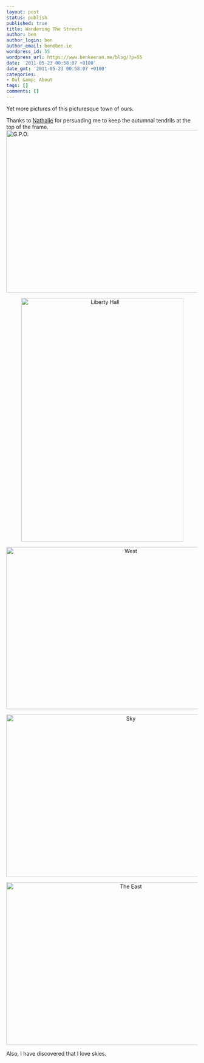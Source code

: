 ```yaml
---
layout: post
status: publish
published: true
title: Wandering The Streets
author: ben
author_login: ben
author_email: ben@ben.ie
wordpress_id: 55
wordpress_url: https://www.benkeenan.me/blog/?p=55
date: '2011-05-23 00:58:07 +0100'
date_gmt: '2011-05-23 00:58:07 +0100'
categories:
- Out &amp; About
tags: []
comments: []
---
```

<p>Yet more pictures of this picturesque town of ours.</p>
<p>Thanks to <a href="https://www.nathalie.ie/blog">Nathalie</a> for persuading me to keep the autumnal tendrils at the top of the frame.<br />
<img class="aligncenter" src="https://farm6.static.flickr.com/5292/5486074631_fc1fce7ac0_z.jpg" alt="G.P.O." width="640" height="427" /></p>
<p style="text-align: center;"><img class="aligncenter" src="https://farm6.static.flickr.com/5251/5489199944_12a9d40d36_z.jpg" alt="Liberty Hall" width="427" height="640" /></p>
<p style="text-align: center;"><img class="aligncenter" src="https://farm6.static.flickr.com/5094/5487518176_f9ed07fcc4_z.jpg" alt="West" width="640" height="426" /></p>
<p style="text-align: center;"><img class="aligncenter" src="https://farm5.static.flickr.com/4134/5486797179_c27a503caf_z.jpg" alt="Sky" width="640" height="427" /></p>
<p style="text-align: center;"><img class="aligncenter" src="https://farm6.static.flickr.com/5173/5486172587_98ec0a93c2_z.jpg" alt="The East" width="640" height="427" /></p>
<p style="text-align: left;">Also, I have discovered that I love skies.</p>

